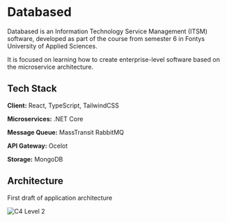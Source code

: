 
# Databased

Databased is an Information Technology Service Management (ITSM) software, developed as part of the course from semester 6 in Fontys University of Applied Sciences.

It is focused on learning how to create enterprise-level software based on the microservice architecture.


## Tech Stack

**Client:** React, TypeScript, TailwindCSS

**Microservices:** .NET Core

**Message Queue:** MassTransit RabbitMQ

**API Gateway:** Ocelot

**Storage:** MongoDB

## Architecture
First draft of application architecture

![C4 Level 2](https://user-images.githubusercontent.com/8376476/226399936-8daf2156-d375-4eb6-83f2-4235a7922cda.png)

